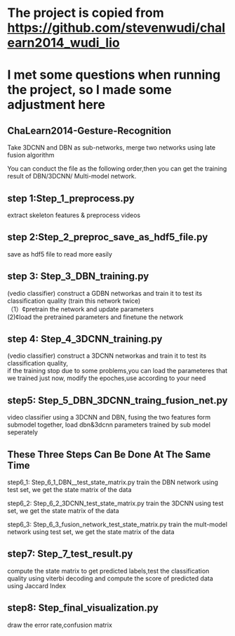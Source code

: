# The project is copied from https://github.com/stevenwudi/chalearn2014_wudi_lio 
# I met some questions when running the project, so I made some adjustment here
## ChaLearn2014-Gesture-Recognition
Take 3DCNN and DBN as sub-networks, merge two networks using late fusion algorithm

You can conduct the file as the following order,then you can get the training result of DBN/3DCNN/
Multi-model network.

step 1:Step_1_preprocess.py 
----
extract skeleton features & preprocess videos 

step 2:Step_2_preproc_save_as_hdf5_file.py
----------
save as hdf5 file to read more easily

step 3: Step_3_DBN_training.py
--------
(vedio classifier) construct a GDBN networkas and train it to test its classification quality
(train this network twice)        
（1）¢pretrain the network and update parameters   
(2)¢load the pretrained parameters and finetune the network

step 4: Step_4_3DCNN_training.py
----
(vedio classifier) construct a 3DCNN networkas and train it to test its classification quality,     
if the training stop due to some problems,you can load the parameteres that we trained just now,
modify the epoches,use according to your need

step5: Step_5_DBN_3DCNN_traing_fusion_net.py
--
video classifier using a 3DCNN and DBN, fusing the two features form submodel together, 
load dbn&3dcnn parameters trained by sub model seperately 

These Three Steps Can Be Done At The Same Time 
----
step6_1: Step_6_1_DBN__test_state_matrix.py
train the DBN network using test set, we get the state matrix of the data 

step6_2: Step_6_2_3DCNN_test_state_matrix.py
train the 3DCNN using test set, we get the state matrix of the data 

step6_3: Step_6_3_fusion_network_test_state_matrix.py
train the mult-model network using test set, we get the state matrix of the data 


step7: Step_7_test_result.py
-----
compute the state matrix to get predicted labels,test the classification quality using 
viterbi decoding and 
compute the score of predicted data using Jaccard Index

step8: Step_final_visualization.py
-------
draw the error rate,confusion matrix 
